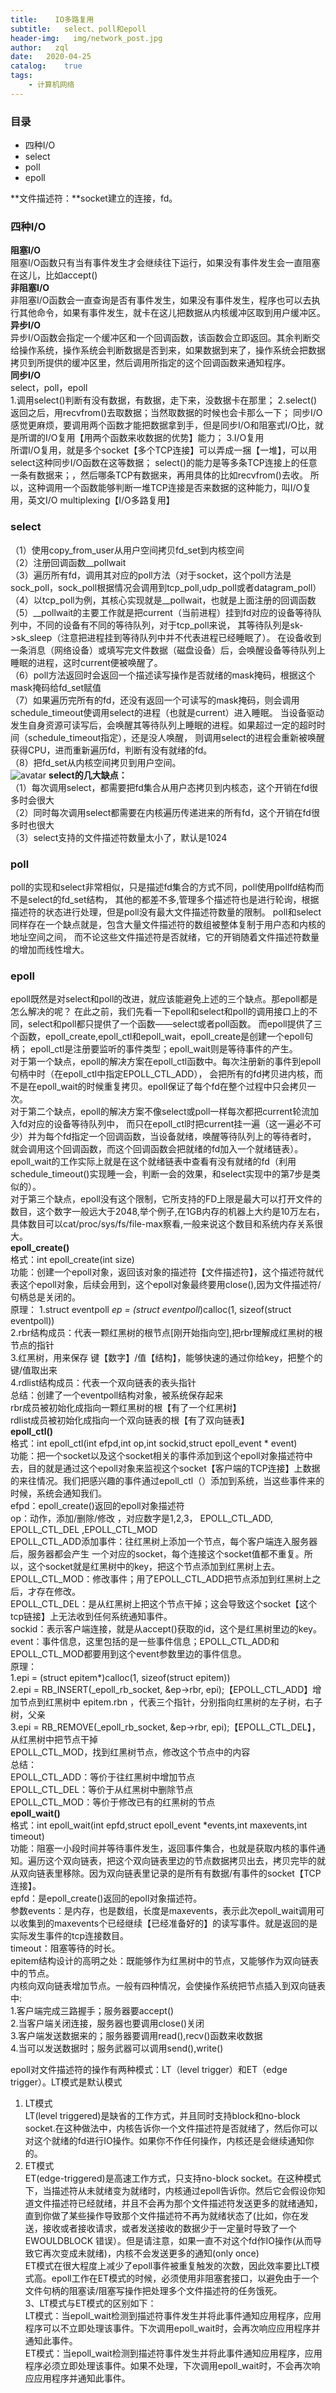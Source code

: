 ```yaml
---
title:    IO多路复用
subtitle:   select、poll和epoll
header-img:   img/network_post.jpg
author:   zql
date:   2020-04-25
catalog:    true
tags:
    - 计算机网络
---
```

### 目录
 - 四种I/O
 - select
 - poll
 - epoll  

**文件描述符：**socket建立的连接，fd。  
### 四种I/O  
**阻塞I/O**  
阻塞I/O函数只有当有事件发生才会继续往下运行，如果没有事件发生会一直阻塞在这儿，比如accept()  
**非阻塞I/O**  
非阻塞I/O函数会一直查询是否有事件发生，如果没有事件发生，程序也可以去执行其他命令，如果有事件发生，就卡在这儿把数据从内核缓冲区取到用户缓冲区。  
**异步I/O**  
异步I/O函数会指定一个缓冲区和一个回调函数，该函数会立即返回。其余判断交给操作系统，操作系统会判断数据是否到来，如果数据到来了，操作系统会把数据
拷贝到所提供的缓冲区里，然后调用所指定的这个回调函数来通知程序。  
**同步I/O**  
select，poll，epoll  
1.调用select()判断有没有数据，有数据，走下来，没数据卡在那里；
2.select()返回之后，用recvfrom()去取数据；当然取数据的时候也会卡那么一下；
同步I/O感觉更麻烦，要调用两个函数才能把数据拿到手，但是同步I/O和阻塞式I/O比，就是所谓的I/O复用【用两个函数来收数据的优势】能力；
3.I/O复用  
所谓I/O复用，就是多个socket【多个TCP连接】可以弄成一捆【一堆】，可以用select这种同步I/O函数在这等数据；
select()的能力是等多条TCP连接上的任意一条有数据来；，然后哪条TCP有数据来，再用具体的比如recvfrom()去收。
所以，这种调用一个函数能够判断一堆TCP连接是否来数据的这种能力，叫I/O复用，英文I/O multiplexing【I/O多路复用】  
### select  
（1）使用copy_from_user从用户空间拷贝fd_set到内核空间  
（2）注册回调函数__pollwait  
（3）遍历所有fd，调用其对应的poll方法（对于socket，这个poll方法是sock_poll，sock_poll根据情况会调用到tcp_poll,udp_poll或者datagram_poll）  
（4）以tcp_poll为例，其核心实现就是__pollwait，也就是上面注册的回调函数  
（5）__pollwait的主要工作就是把current（当前进程）挂到fd对应的设备等待队列中，不同的设备有不同的等待队列，对于tcp_poll来说，
其等待队列是sk->sk_sleep（注意把进程挂到等待队列中并不代表进程已经睡眠了）。
在设备收到一条消息（网络设备）或填写完文件数据（磁盘设备）后，会唤醒设备等待队列上睡眠的进程，这时current便被唤醒了。  
（6）poll方法返回时会返回一个描述读写操作是否就绪的mask掩码，根据这个mask掩码给fd_set赋值  
（7）如果遍历完所有的fd，还没有返回一个可读写的mask掩码，则会调用schedule_timeout使调用select的进程（也就是current）进入睡眠。
当设备驱动发生自身资源可读写后，会唤醒其等待队列上睡眠的进程。如果超过一定的超时时间（schedule_timeout指定），还是没人唤醒，
则调用select的进程会重新被唤醒获得CPU，进而重新遍历fd，判断有没有就绪的fd。  
（8）把fd_set从内核空间拷贝到用户空间。  
  ![avatar](/img/io_post.jpg)
 **select的几大缺点：**  
（1）每次调用select，都需要把fd集合从用户态拷贝到内核态，这个开销在fd很多时会很大  
（2）同时每次调用select都需要在内核遍历传递进来的所有fd，这个开销在fd很多时也很大  
（3）select支持的文件描述符数量太小了，默认是1024  
### poll  
poll的实现和select非常相似，只是描述fd集合的方式不同，poll使用pollfd结构而不是select的fd_set结构，
其他的都差不多,管理多个描述符也是进行轮询，根据描述符的状态进行处理，但是poll没有最大文件描述符数量的限制。
poll和select同样存在一个缺点就是，包含大量文件描述符的数组被整体复制于用户态和内核的地址空间之间，
而不论这些文件描述符是否就绪，它的开销随着文件描述符数量的增加而线性增大。  
### epoll
epoll既然是对select和poll的改进，就应该能避免上述的三个缺点。那epoll都是怎么解决的呢？
在此之前，我们先看一下epoll和select和poll的调用接口上的不同，select和poll都只提供了一个函数——select或者poll函数。
而epoll提供了三个函数，epoll_create,epoll_ctl和epoll_wait，epoll_create是创建一个epoll句柄；
epoll_ctl是注册要监听的事件类型；epoll_wait则是等待事件的产生。  
对于第一个缺点，epoll的解决方案在epoll_ctl函数中。每次注册新的事件到epoll句柄中时（在epoll_ctl中指定EPOLL_CTL_ADD），
会把所有的fd拷贝进内核，而不是在epoll_wait的时候重复拷贝。epoll保证了每个fd在整个过程中只会拷贝一次。  
对于第二个缺点，epoll的解决方案不像select或poll一样每次都把current轮流加入fd对应的设备等待队列中，
而只在epoll_ctl时把current挂一遍（这一遍必不可少）并为每个fd指定一个回调函数，当设备就绪，唤醒等待队列上的等待者时，
就会调用这个回调函数，而这个回调函数会把就绪的fd加入一个就绪链表）。
epoll_wait的工作实际上就是在这个就绪链表中查看有没有就绪的fd（利用schedule_timeout()实现睡一会，判断一会的效果，和select实现中的第7步是类似的）。  
对于第三个缺点，epoll没有这个限制，它所支持的FD上限是最大可以打开文件的数目，这个数字一般远大于2048,举个例子,在1GB内存的机器上大约是10万左右，具体数目可以cat/proc/sys/fs/file-max察看,一般来说这个数目和系统内存关系很大。  
**epoll_create()**  
格式：int epoll_create(int size)  
功能：创建一个epoll对象，返回该对象的描述符【文件描述符】，这个描述符就代表这个epoll对象，后续会用到，这个epoll对象最终要用close(),因为文件描述符/句柄总是关闭的。  
原理：
1.struct eventpoll *ep = (struct eventpoll*)calloc(1, sizeof(struct eventpoll))   
2.rbr结构成员：代表一颗红黑树的根节点[刚开始指向空],把rbr理解成红黑树的根节点的指针  
3.红黑树，用来保存 键【数字】/值【结构】，能够快速的通过你给key，把整个的键/值取出来  
4.rdlist结构成员：代表一个双向链表的表头指针  
总结：创建了一个eventpoll结构对象，被系统保存起来  
rbr成员被初始化成指向一颗红黑树的根【有了一个红黑树】  
rdlist成员被初始化成指向一个双向链表的根【有了双向链表】  
**epoll_ctl()**  
格式：int epoll_ctl(int efpd,int op,int sockid,struct epoll_event * event)  
功能：把一个socket以及这个socket相关的事件添加到这个epoll对象描述符中去，目的就是通过这个epoll对象来监视这个socket【客户端的TCP连接】上数据的来往情况。我们把感兴趣的事件通过epoll_ctl（）添加到系统，当这些事件来的时候，系统会通知我们。  
efpd：epoll_create()返回的epoll对象描述符  
op：动作，添加/删除/修改 ，对应数字是1,2,3， EPOLL_CTL_ADD, EPOLL_CTL_DEL ,EPOLL_CTL_MOD  
    EPOLL_CTL_ADD添加事件：往红黑树上添加一个节点，每个客户端连入服务器后，服务器都会产生 一个对应的socket，每个连接这个socket值都不重复。所以，这个socket就是红黑树中的key，把这个节点添加到红黑树上去。  
	EPOLL_CTL_MOD：修改事件；用了EPOLL_CTL_ADD把节点添加到红黑树上之后，才存在修改。  
	EPOLL_CTL_DEL：是从红黑树上把这个节点干掉；这会导致这个socket【这个tcp链接】上无法收到任何系统通知事件。  
	sockid：表示客户端连接，就是从accept()获取的id，这个是红黑树里边的key。  
	event：事件信息，这里包括的是一些事件信息；EPOLL_CTL_ADD和EPOLL_CTL_MOD都要用到这个event参数里边的事件信息。  
原理：  
1.epi = (struct epitem*)calloc(1, sizeof(struct epitem))  
2.epi = RB_INSERT(_epoll_rb_socket, &ep->rbr, epi);【EPOLL_CTL_ADD】增加节点到红黑树中
	  epitem.rbn ，代表三个指针，分别指向红黑树的左子树，右子树，父亲  
3.epi = RB_REMOVE(_epoll_rb_socket, &ep->rbr, epi);【EPOLL_CTL_DEL】，从红黑树中把节点干掉  
	  EPOLL_CTL_MOD，找到红黑树节点，修改这个节点中的内容  
总结：  
EPOLL_CTL_ADD：等价于往红黑树中增加节点  
EPOLL_CTL_DEL：等价于从红黑树中删除节点  
EPOLL_CTL_MOD：等价于修改已有的红黑树的节点  
**epoll_wait()**  
格式：int epoll_wait(int epfd,struct epoll_event *events,int maxevents,int timeout)  
功能：阻塞一小段时间并等待事件发生，返回事件集合，也就是获取内核的事件通知。遍历这个双向链表，把这个双向链表里边的节点数据拷贝出去，拷贝完毕的就从双向链表里移除。因为双向链表里记录的是所有有数据/有事件的socket【TCP连接】。  
epfd：是epoll_create()返回的epoll对象描述符。  
参数events：是内存，也是数组，长度是maxevents，表示此次epoll_wait调用可以收集到的maxevents个已经继续【已经准备好的】的读写事件。就是返回的是实际发生事件的tcp连接数目。  
timeout：阻塞等待的时长。  
epitem结构设计的高明之处：既能够作为红黑树中的节点，又能够作为双向链表中的节点。  
内核向双向链表增加节点。一般有四种情况，会使操作系统把节点插入到双向链表中:  
1.客户端完成三路握手；服务器要accept()  
2.当客户端关闭连接，服务器也要调用close()关闭  
3.客户端发送数据来的；服务器要调用read(),recv()函数来收数据  
4.当可以发送数据时；服务武器可以调用send(),write()  

epoll对文件描述符的操作有两种模式：LT（level trigger）和ET（edge trigger）。LT模式是默认模式  
1. LT模式  
LT(level triggered)是缺省的工作方式，并且同时支持block和no-block socket.在这种做法中，内核告诉你一个文件描述符是否就绪了，然后你可以对这个就绪的fd进行IO操作。如果你不作任何操作，内核还是会继续通知你的。  
2. ET模式  
ET(edge-triggered)是高速工作方式，只支持no-block socket。在这种模式下，当描述符从未就绪变为就绪时，内核通过epoll告诉你。然后它会假设你知道文件描述符已经就绪，并且不会再为那个文件描述符发送更多的就绪通知，直到你做了某些操作导致那个文件描述符不再为就绪状态了(比如，你在发送，接收或者接收请求，或者发送接收的数据少于一定量时导致了一个EWOULDBLOCK 错误）。但是请注意，如果一直不对这个fd作IO操作(从而导致它再次变成未就绪)，内核不会发送更多的通知(only once)  
ET模式在很大程度上减少了epoll事件被重复触发的次数，因此效率要比LT模式高。epoll工作在ET模式的时候，必须使用非阻塞套接口，以避免由于一个文件句柄的阻塞读/阻塞写操作把处理多个文件描述符的任务饿死。  
3、LT模式与ET模式的区别如下：  
LT模式：当epoll_wait检测到描述符事件发生并将此事件通知应用程序，应用程序可以不立即处理该事件。下次调用epoll_wait时，会再次响应应用程序并通知此事件。  
ET模式：当epoll_wait检测到描述符事件发生并将此事件通知应用程序，应用程序必须立即处理该事件。如果不处理，下次调用epoll_wait时，不会再次响应应用程序并通知此事件。  
